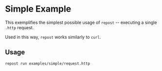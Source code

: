 # Simple Example

This exemplifies the simplest possible usage of `repost` -- executing a single `.http` request.

Used in this way, `repost` works similarly to `curl`.

## Usage

```
repost run examples/simple/request.http
```